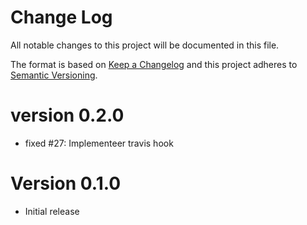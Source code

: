 # Change Log
All notable changes to this project will be documented in this file.

The format is based on [Keep a Changelog](http://keepachangelog.com/)
and this project adheres to [Semantic Versioning](http://semver.org/).

# version 0.2.0
- fixed #27: Implementeer travis hook

# Version 0.1.0

- Initial release
